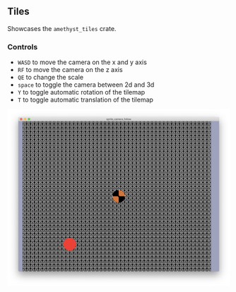 ## Tiles

Showcases the `amethyst_tiles` crate.

### Controls

- `WASD` to move the camera on the x and y axis
- `RF` to move the camera on the z axis
- `QE` to change the scale
- `space` to toggle the camera between 2d and 3d
- `Y` to toggle automatic rotation of the tilemap
- `T` to toggle automatic translation of the tilemap

![tiles example screenshot](./screenshot.png)
